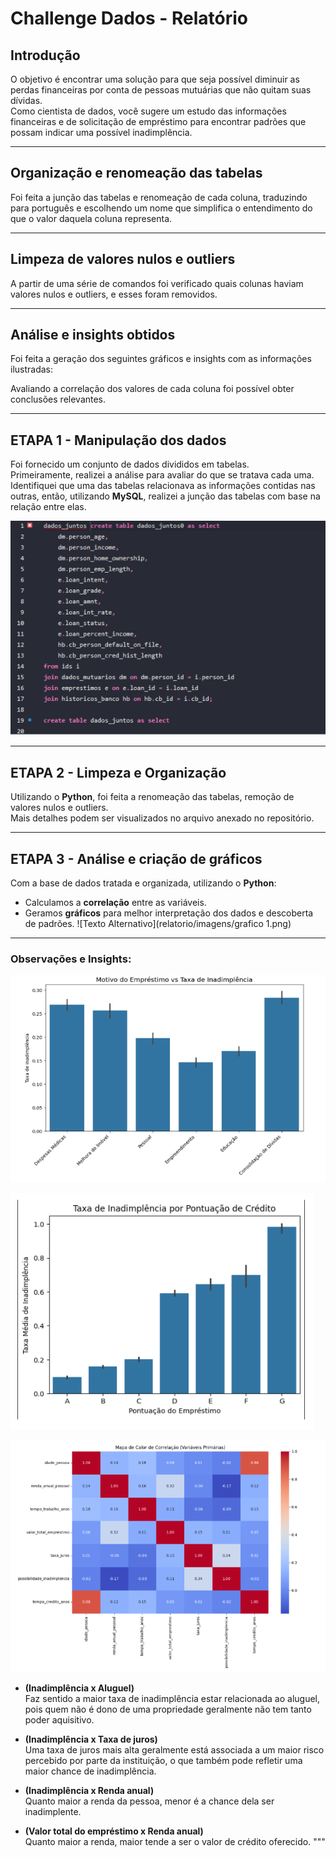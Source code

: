 # Challenge Dados - Relatório

## Introdução

O objetivo é encontrar uma solução para que seja possível diminuir as perdas financeiras por conta de pessoas mutuárias que não quitam suas dívidas.  
Como cientista de dados, você sugere um estudo das informações financeiras e de solicitação de empréstimo para encontrar padrões que possam indicar uma possível inadimplência.

---

## Organização e renomeação das tabelas

Foi feita a junção das tabelas e renomeação de cada coluna, traduzindo para português e escolhendo um nome que simplifica o entendimento do que o valor daquela coluna representa.

---

## Limpeza de valores nulos e outliers

A partir de uma série de comandos foi verificado quais colunas haviam valores nulos e outliers, e esses foram removidos.

---

## Análise e insights obtidos

Foi feita a geração dos seguintes gráficos e insights com as informações ilustradas:

Avaliando a correlação dos valores de cada coluna foi possível obter conclusões relevantes.

---

## ETAPA 1 - Manipulação dos dados

Foi fornecido um conjunto de dados divididos em tabelas.  
Primeiramente, realizei a análise para avaliar do que se tratava cada uma.  
Identifiquei que uma das tabelas relacionava as informações contidas nas outras, então, utilizando **MySQL**, realizei a junção das tabelas com base na relação entre elas.

![Texto Alternativo](imagens/comandos.png)

---

## ETAPA 2 - Limpeza e Organização

Utilizando o **Python**, foi feita a renomeação das tabelas, remoção de valores nulos e outliers.  
Mais detalhes podem ser visualizados no arquivo anexado no repositório.

---

## ETAPA 3 - Análise e criação de gráficos

Com a base de dados tratada e organizada, utilizando o **Python**:

- Calculamos a **correlação** entre as variáveis.
- Geramos **gráficos** para melhor interpretação dos dados e descoberta de padrões.
![Texto Alternativo](relatorio/imagens/grafico 1.png)
---

### Observações e Insights:
![Texto Alternativo](imagens/grafico2.png)

![Texto Alternativo](imagens/grafico3.png)

![Texto Alternativo](imagens/grafico4.png)

- **(Inadimplência x Aluguel)**  
  Faz sentido a maior taxa de inadimplência estar relacionada ao aluguel, pois quem não é dono de uma propriedade geralmente não tem tanto poder aquisitivo.

- **(Inadimplência x Taxa de juros)**  
  Uma taxa de juros mais alta geralmente está associada a um maior risco percebido por parte da instituição, o que também pode refletir uma maior chance de inadimplência.

- **(Inadimplência x Renda anual)**  
  Quanto maior a renda da pessoa, menor é a chance dela ser inadimplente.

- **(Valor total do empréstimo x Renda anual)**  
  Quanto maior a renda, maior tende a ser o valor de crédito oferecido.
"""
